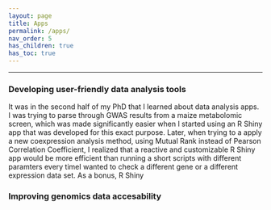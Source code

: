 ```yaml
---
layout: page
title: Apps
permalink: /apps/
nav_order: 5
has_children: true
has_toc: true
---
```


---

### Developing user-friendly data analysis tools

It was in the second half of my PhD that I learned about data analysis apps. I was trying to parse through GWAS results from a maize metabolomic screen, which was made significantly easier when I started using an R Shiny app that was developed for this exact purpose. Later, when trying to a apply a new coexpression analysis method, using Mutual Rank instead of Pearson Correlation Coefficient, I realized that a reactive and customizable R Shiny app would be more efficient than running a short scripts with different paramters every timeI wanted to check a different gene or a different expression data set. As a bonus, R Shiny       

### Improving genomics data accesability

